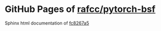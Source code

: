 GitHub Pages of [rafcc/pytorch-bsf](https://github.com/rafcc/pytorch-bsf.git)
===
Sphinx html documentation of [fc8267a5](https://github.com/rafcc/pytorch-bsf/tree/fc8267a514ea518fa41baddcf273b76a93ad18d8)
